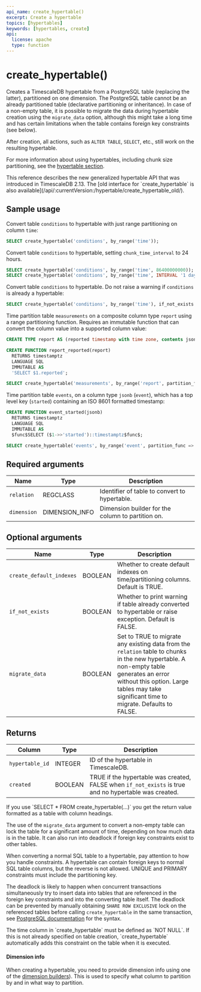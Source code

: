 ```yaml
---
api_name: create_hypertable()
excerpt: Create a hypertable
topics: [hypertables]
keywords: [hypertables, create]
api:
  license: apache
  type: function
---
```


# create_hypertable()

Creates a TimescaleDB hypertable from a PostgreSQL table (replacing the latter),
partitioned on one dimension. The PostgreSQL table cannot be an already partitioned table
(declarative partitioning or inheritance). In case of a non-empty table, it is
possible to migrate the data during hypertable creation using the `migrate_data`
option, although this might take a long time and has certain limitations when
the table contains foreign key constraints (see below).

After creation, all actions, such as `ALTER TABLE`, `SELECT`, etc., still work
on the resulting hypertable.

For more information about using hypertables, including chunk size partitioning,
see the [hypertable section][hypertable-docs].

<Highlight type="note">
This reference describes the new generalized hypertable API that was introduced in TimescaleDB 2.13.
The [old interface for `create_hypertable` is also available](/api/:currentVersion:/hypertable/create_hypertable_old/).
</Highlight>

##  Sample usage

Convert table `conditions` to hypertable with just range partitioning on column `time`:

```sql
SELECT create_hypertable('conditions', by_range('time'));
```

Convert table `conditions` to hypertable, setting `chunk_time_interval` to 24 hours.

```sql
SELECT create_hypertable('conditions', by_range('time', 86400000000));
SELECT create_hypertable('conditions', by_range('time', INTERVAL '1 day'));
```

Convert table `conditions` to hypertable. Do not raise a warning
if `conditions` is already a hypertable:

```sql
SELECT create_hypertable('conditions', by_range('time'), if_not_exists => TRUE);
```

Time partition table `measurements` on a composite column type `report` using a
range partitioning function. Requires an immutable function that can convert the
column value into a supported column value:

```sql
CREATE TYPE report AS (reported timestamp with time zone, contents jsonb);

CREATE FUNCTION report_reported(report)
  RETURNS timestamptz
  LANGUAGE SQL
  IMMUTABLE AS
  'SELECT $1.reported';

SELECT create_hypertable('measurements', by_range('report', partition_func => 'report_reported'));
```

Time partition table `events`, on a column type `jsonb` (`event`), which has
a top level key (`started`) containing an ISO 8601 formatted timestamp:

```sql
CREATE FUNCTION event_started(jsonb)
  RETURNS timestamptz
  LANGUAGE SQL
  IMMUTABLE AS
  $func$SELECT ($1->>'started')::timestamptz$func$;

SELECT create_hypertable('events', by_range('event', partition_func => 'event_started'));
```

## Required arguments

|Name|Type|Description|
|-|-|-|
|`relation`|REGCLASS|Identifier of table to convert to hypertable.|
| `dimension` | DIMENSION_INFO | Dimension builder for the column to partition on. |

## Optional arguments

|Name|Type|Description|
|-|-|-|
|`create_default_indexes`|BOOLEAN|Whether to create default indexes on time/partitioning columns. Default is TRUE.|
|`if_not_exists`|BOOLEAN|Whether to print warning if table already converted to hypertable or raise exception. Default is FALSE.|
|`migrate_data`|BOOLEAN|Set to TRUE to migrate any existing data from the `relation` table to chunks in the new hypertable. A non-empty table generates an error without this option. Large tables may take significant time to migrate. Defaults to FALSE.|

## Returns

|Column|Type|Description|
|-|-|-|
|`hypertable_id`|INTEGER|ID of the hypertable in TimescaleDB.|
|`created`|BOOLEAN|TRUE if the hypertable was created, FALSE when `if_not_exists` is true and no hypertable was created.|

<Highlight type="note">
If you use `SELECT * FROM create_hypertable(...)` you get the return value
formatted as a table with column headings.
</Highlight>

The use of the `migrate_data` argument to convert a non-empty table can
lock the table for a significant amount of time, depending on how much data is
in the table. It can also run into deadlock if foreign key constraints exist to
other tables.

When converting a normal SQL table to a hypertable, pay attention to how you handle
constraints. A hypertable can contain foreign keys to normal SQL table columns,
but the reverse is not allowed. UNIQUE and PRIMARY constraints must include the
partitioning key.

The deadlock is likely to happen when concurrent transactions simultaneously try
to insert data into tables that are referenced in the foreign key constraints
and into the converting table itself. The deadlock can be prevented by manually
obtaining `SHARE ROW EXCLUSIVE` lock on the referenced tables before calling
`create_hypertable` in the same transaction, see
[PostgreSQL documentation](https://www.postgresql.org/docs/current/sql-lock.html)
for the syntax.

<Highlight type="note">
The time column in `create_hypertable` must be defined as `NOT NULL`. If this is
not already specified on table creation, `create_hypertable` automatically adds
this constraint on the table when it is executed.
</Highlight>

#### Dimension info
 
When creating a hypertable, you need to provide dimension info using
one of the [dimension builders][dimension-builders]). This is used to
specify what column to partition by and in what way to partition.



[create_distributed_hypertable]: /api/:currentVersion:/distributed-hypertables/create_distributed_hypertable
[hash-partitions]: /use-timescale/:currentVersion:/hypertables/about-hypertables/#hypertable-partitioning
[hypertable-docs]: /use-timescale/:currentVersion:/hypertables/
[dimension-builders]: /api/:currentVersion:/hypertable/dimension_info
[by-range]: /api/:currentVersion:/hypertable/dimension_info/#by_range
